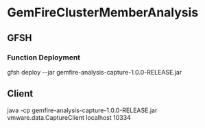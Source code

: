 # GemFireClusterMemberAnalysis

## GFSH
### Function Deployment
gfsh deploy --jar gemfire-analysis-capture-1.0.0-RELEASE.jar

## Client
java -cp gemfire-analysis-capture-1.0.0-RELEASE.jar vmware.data.CaptureClient localhost 10334